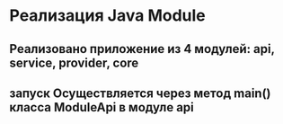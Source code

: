 # Реализация Java Module 

## Реализовано приложение из 4 модулей: api, service, provider, core
## запуск Осуществляется через метод main() класса ModuleApi в модуле api